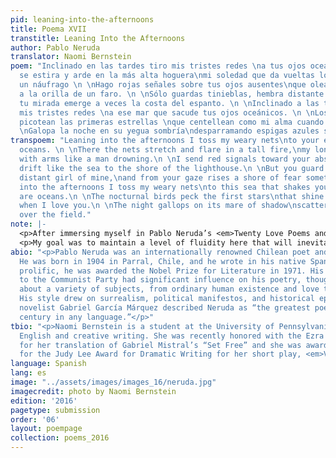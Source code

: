 ```yaml
---
pid: leaning-into-the-afternoons
title: Poema XVII
transtitle: Leaning Into the Afternoons
author: Pablo Neruda
translator: Naomi Bernstein
poem: "Inclinado en las tardes tiro mis tristes redes \na tus ojos oceánicos. \n \nAllí
  se estira y arde en la más alta hoguera\nmi soledad que da vueltas los brazos como
  un náufrago \n \nHago rojas señales sobre tus ojos ausentes\nque olean como el mar
  a la orilla de un faro. \n \nSólo guardas tinieblas, hembra distante y mía, \nde
  tu mirada emerge a veces la costa del espanto. \n \nInclinado a las tardes echo
  mis tristes redes \na ese mar que sacude tus ojos oceánicos. \n \nLos pájaros nocturnos
  picotean las primeras estrellas \nque centellean como mi alma cuando te amo. \n
  \nGalopa la noche en su yegua sombría\ndesparramando espigas azules sobre el campo."
transpoem: "Leaning into the afternoons I toss my weary nets\nto your eyes, they are
  oceans. \n \nThere the nets stretch and flare in a tall fire,\nmy loneliness thrashes
  with arms like a man drowning.\n \nI send red signals toward your absent eyes\nthat
  drift like the sea to the shore of the lighthouse.\n \nBut you guard only darkness,
  distant girl of mine,\nand from your gaze rises a shore of fear sometimes.\n \nLeaning
  into the afternoons I toss my weary nets\nto this sea that shakes your eyes, they
  are oceans.\n \nThe nocturnal birds peck the first stars\nthat shine like my soul
  when I love you.\n \nThe night gallops on its mare of shadow\nscattering blue wheat
  over the field."
note: |-
  <p>After immersing myself in Pablo Neruda’s <em>Twenty Love Poems and a Song of Despair</em>, my outlook on the state of modern love became exceedingly cynical. Neruda was twenty years old when he wrote his book of love poems, and in it he demonstrates a respect and passion for women that most contemporary men won’t reach in a lifetime. I translated Neruda to combat “locker room banter” and the harmful rhetoric toward women that has been normalized in our society.</p>
  <p>My goal was to maintain a level of fluidity here that will inevitably fail in comparison to Neruda’s rhythm. Spanish can roll in a way that English doesn’t, but it was essential to me that the language I chose be as smooth as a net tossed over the ocean. This was especially difficult because part of the smoothness of Spanish comes from the order in which sentences are arranged; it’s vastly different from English syntax. I’m proud of the way this translation reads within the confines of the English language.</p>
abio: "<p>Pablo Neruda was an internationally renowned Chilean poet and politician.
  He was born in 1904 in Parral, Chile, and he wrote in his native Spanish. Especially
  prolific, he was awarded the Nobel Prize for Literature in 1971. His strong commitment
  to the Communist Party had significant influence on his poetry, though he wrote
  about a variety of subjects, from ordinary human existence and love to world events.
  His style drew on surrealism, political manifestos, and historical epics.  Colombian
  novelist Gabriel García Márquez described Neruda as “the greatest poet of the twentieth
  century in any language.”</p>"
tbio: "<p>Naomi Bernstein is a student at the University of Pennsylvania studying
  English and creative writing. She was recently honored with the Ezra Pound Award
  for her translation of Gabriel Mistral’s “Set Free” and she was awarded third place
  for the Judy Lee Award for Dramatic Writing for her short play, <em>Virtual Snow</em>.</p>"
language: Spanish
lang: es
image: "../assets/images/images_16/neruda.jpg"
imagecredit: photo by Naomi Bernstein
edition: '2016'
pagetype: submission
order: '06'
layout: poempage
collection: poems_2016
---
```


